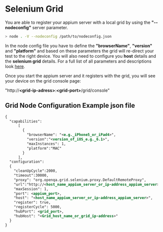 Selenium Grid
======================

You are able to register your appium server with a local grid by using the <b>"--nodeconfig"</b> server parameter.

```bash
> node . -V --nodeconfig /path/to/nodeconfig.json
```

In the node config file you have to define the <b>"browserName"</b>, <b>"version"</b> and <b>"platform"</b> and based on these parameters the grid will re-direct your test to the right device. You will also need to configure you <b>host</b> details and the <b>selenium grid</b> details. For a full list of all parameters and descriptions look <a href="http://code.google.com/p/selenium/source/browse/java/server/src/org/openqa/grid/common/defaults/GridParameters.properties">here</a>.

Once you start the appium server and it registers with the grid, you will see your device on the grid console page:

"http://<b>\<grid-ip-adress\></b>:<b>\<grid-port\></b>/grid/console"

## Grid Node Configuration Example json file

```xml
{
  "capabilities":
      [
        {
          "browserName": "<e.g._iPhone5_or_iPad4>",
          "version":"<version_of_iOS_e.g._6.1>",
          "maxInstances": 1,
          "platform":"MAC"
        }
      ],
  "configuration":
  {
  	"cleanUpCycle":2000,
  	"timeout":30000,
    "proxy": "org.openqa.grid.selenium.proxy.DefaultRemoteProxy",
    "url":"http://<host_name_appium_server_or_ip-address_appium_server>:<appium_port>/wd/hub",
    "maxSession": 1,
    "port": <appium_port>,
    "host": "<host_name_appium_server_or_ip-address_appium_server>",
    "register": true,
    "registerCycle": 5000,
    "hubPort": <grid_port>,
    "hubHost": "<Grid_host_name_or_grid_ip-address>"
  }
}
```
